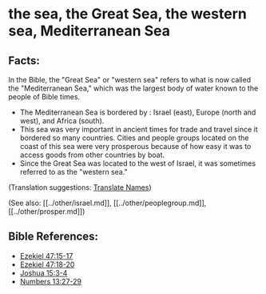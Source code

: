 # the sea, the Great Sea, the western sea, Mediterranean Sea #

## Facts: ##

In the Bible, the "Great Sea" or "western sea" refers to what is now called the "Mediterranean Sea," which was the largest body of water known to the people of Bible times.

* The Mediterranean Sea is bordered by : Israel (east), Europe (north and west), and Africa (south).
* This sea was very important in ancient times for trade and travel since it bordered so many countries. Cities and people groups located on the coast of this sea were very prosperous because of how easy it was to access goods from other countries by boat.
* Since the Great Sea was located to the west of Israel, it was sometimes referred to as the "western sea."

(Translation suggestions: [Translate Names](en/ta-vol1/translate/man/translate-names))

(See also: [[../other/israel.md]], [[../other/peoplegroup.md]], [[../other/prosper.md]])

## Bible References: ##

* [Ezekiel 47:15-17](en/tn/ezk/help/47/15)
* [Ezekiel 47:18-20](en/tn/ezk/help/47/18)
* [Joshua 15:3-4](en/tn/jos/help/15/03)
* [Numbers 13:27-29](en/tn/num/help/13/27)